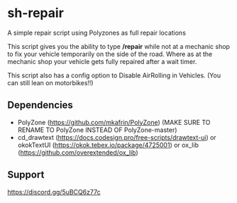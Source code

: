 # sh-repair
A simple repair script using Polyzones as full repair locations

This script gives you the ability to type **/repair** while not at a mechanic shop to fix your vehicle temporarily on the side of the road.
  Where as at the mechanic shop your vehicle gets fully repaired after a wait timer.

This script also has a config option to Disable AirRolling in Vehicles. (You can still lean on motorbikes!!)

## Dependencies ##
- PolyZone (https://github.com/mkafrin/PolyZone) (MAKE SURE TO RENAME TO PolyZone INSTEAD OF PolyZone-master)
- cd_drawtext (https://docs.codesign.pro/free-scripts/drawtext-ui) or okokTextUI (https://okok.tebex.io/package/4725001) or ox_lib (https://github.com/overextended/ox_lib)

## Support ##
https://discord.gg/5uBCQ6z77c
